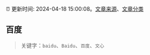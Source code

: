 :alarm_clock: 更新时间: 2024-04-18 15:00:08。[文章来源](/README.md)、[文章分类](/TAGS.md)

## 百度


> 关键字：`baidu`、`Baidu`、`百度`、`文心`



